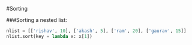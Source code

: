 #Sorting

###Sorting a nested list:

```python
nlist = [['rishav', 10], ['akash', 5], ['ram', 20], ['gaurav', 15]]
nlist.sort(key = lambda x: x[1])
```
